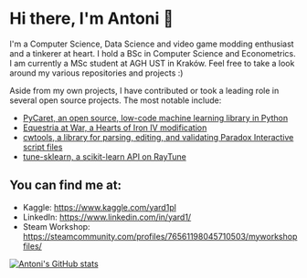 # Hi there, I'm Antoni 👋

I'm a Computer Science, Data Science and video game modding enthusiast and a tinkerer at heart. I hold a BSc in Computer Science and Econometrics. I am currently a MSc student at AGH UST in Kraków. Feel free to take a look around my various repositories and projects :)

Aside from my own projects, I have contributed or took a leading role in several open source projects. The most notable include:

* [PyCaret, an open source, low-code machine learning library in Python](https://github.com/pycaret/pycaret)
* [Equestria at War, a Hearts of Iron IV modification](https://github.com/EaW-Team/equestria_dev)
* [cwtools, a library for parsing, editing, and validating Paradox Interactive script files](https://github.com/cwtools/)
* [tune-sklearn, a scikit-learn API on RayTune](https://github.com/ray-project/tune-sklearn)

## You can find me at:
 
* Kaggle: https://www.kaggle.com/yard1pl
* LinkedIn: https://www.linkedin.com/in/yard1/
* Steam Workshop: https://steamcommunity.com/profiles/76561198045710503/myworkshopfiles/

[![Antoni's GitHub stats](https://github-readme-stats.vercel.app/api?username=Yard1)](https://github.com/anuraghazra/github-readme-stats)

